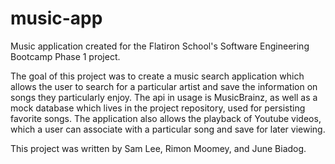 # music-app
Music application created for the Flatiron School's Software Engineering Bootcamp Phase 1 project.

The goal of this project was to create a music search application which allows the user to search for a particular artist and save the information on songs
they particularly enjoy. The api in usage is MusicBrainz, as well as a mock database which lives in the project repository, used for persisting favorite
songs. The application also allows the playback of Youtube videos, which a user can associate with a particular song and save for later viewing.

This project was written by Sam Lee, Rimon Moomey, and June Biadog.
